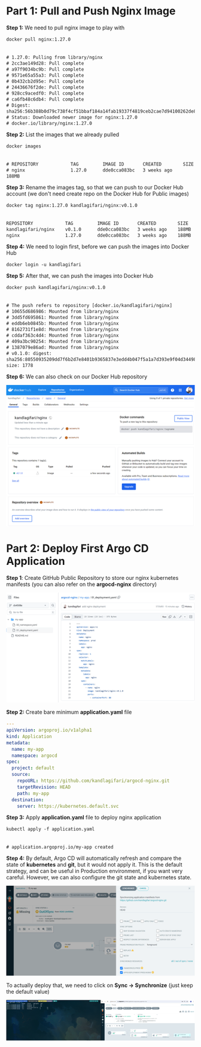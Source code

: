 # Part 1: Pull and Push Nginx Image

**Step 1:** We need to pull nginx image to play with

```shell
docker pull nginx:1.27.0


# 1.27.0: Pulling from library/nginx
# 2cc3ae149d28: Pull complete
# a97f9034bc9b: Pull complete
# 9571e65a55a3: Pull complete
# 0b432cb2d95e: Pull complete
# 24436676f2de: Pull complete
# 928cc9acedf0: Pull complete
# ca6fb48c6db4: Pull complete
# Digest: sha256:56b388b0d79c738f4cf51bbaf184a14fab19337f4819ceb2cae7d94100262de8
# Status: Downloaded newer image for nginx:1.27.0
# docker.io/library/nginx:1.27.0
```

**Step 2:** List the images that we already pulled

```shell
docker images


# REPOSITORY            TAG         IMAGE ID       CREATED        SIZE
# nginx                 1.27.0      dde0cca083bc   3 weeks ago    188MB
```

**Step 3:** Rename the images tag, so that we can push to our Docker Hub account (we don't need create repo on the Docker Hub for Public images)

```shell
docker tag nginx:1.27.0 kandlagifari/nginx:v0.1.0


REPOSITORY            TAG         IMAGE ID       CREATED        SIZE
kandlagifari/nginx    v0.1.0      dde0cca083bc   3 weeks ago    188MB
nginx                 1.27.0      dde0cca083bc   3 weeks ago    188MB
```

**Step 4:** We need to login first, before we can push the images into Docker Hub

```shell
docker login -u kandlagifari
```

**Step 5:** After that, we can push the images into Docker Hub
```shell
docker push kandlagifari/nginx:v0.1.0


# The push refers to repository [docker.io/kandlagifari/nginx]
# 10655d686986: Mounted from library/nginx
# 3dd5fd695861: Mounted from library/nginx
# eddb6eb0845b: Mounted from library/nginx
# 8162731f1e8d: Mounted from library/nginx
# cddaf363c4d4: Mounted from library/nginx
# 409a3bc90254: Mounted from library/nginx
# 1387079e86ad: Mounted from library/nginx
# v0.1.0: digest: sha256:80550935209dd7f6b2d7e8401b9365837e3edd4b047f5a1a7d393e9f04d34498 size: 1778
```

**Step 6:** We can also check on our Docker Hub repository

![Alt text](pics/01_docker-hub.png)


# Part 2: Deploy First Argo CD Application

**Step 1**: Create GitHub Public Repository to store our nginx kubernetes manifests (you can also refer on the **argocd-nginx** directory)

![Alt text](pics/02_public-repo.png)

**Step 2:** Create bare minimum **application.yaml** file

```yaml
---
apiVersion: argoproj.io/v1alpha1
kind: Application
metadata:
  name: my-app
  namespace: argocd
spec:
  project: default
  source:
    repoURL: https://github.com/kandlagifari/argocd-nginx.git
    targetRevision: HEAD
    path: my-app
  destination:
    server: https://kubernetes.default.svc
```

**Step 3:** Apply **application.yaml** file to deploy nginx application
```shell
kubectl apply -f application.yaml


# application.argoproj.io/my-app created
```

**Step 4:** By default, Argo CD will automatically refresh and compare the state of **kubernetes** and **git**, but it would not apply it. This is the default strategy, and can be useful in Production environment, if you want very careful. However, we can also configure the git state and kubernetes state.

![Alt text](pics/03_argocd-application.png)

To actually deploy that, we need to click on **Sync -> Synchronize** (just keep the default value)

![Alt text](pics/04_argocd-application-2.png)
